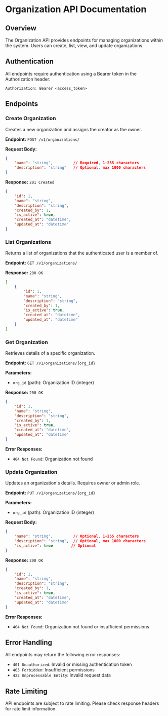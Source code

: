 # Organization API Documentation

## Overview
The Organization API provides endpoints for managing organizations within the system. Users can create, list, view, and update organizations.

## Authentication
All endpoints require authentication using a Bearer token in the Authorization header:
```
Authorization: Bearer <access_token>
```

## Endpoints

### Create Organization
Creates a new organization and assigns the creator as the owner.

**Endpoint:** `POST /v1/organizations/`

**Request Body:**
```json
{
    "name": "string",         // Required, 1-255 characters
    "description": "string"   // Optional, max 1000 characters
}
```

**Response:** `201 Created`
```json
{
    "id": 1,
    "name": "string",
    "description": "string",
    "created_by": 1,
    "is_active": true,
    "created_at": "datetime",
    "updated_at": "datetime"
}
```

### List Organizations
Returns a list of organizations that the authenticated user is a member of.

**Endpoint:** `GET /v1/organizations/`

**Response:** `200 OK`
```json
[
    {
        "id": 1,
        "name": "string",
        "description": "string",
        "created_by": 1,
        "is_active": true,
        "created_at": "datetime",
        "updated_at": "datetime"
    }
]
```

### Get Organization
Retrieves details of a specific organization.

**Endpoint:** `GET /v1/organizations/{org_id}`

**Parameters:**
- `org_id` (path): Organization ID (integer)

**Response:** `200 OK`
```json
{
    "id": 1,
    "name": "string",
    "description": "string",
    "created_by": 1,
    "is_active": true,
    "created_at": "datetime",
    "updated_at": "datetime"
}
```

**Error Responses:**
- `404 Not Found`: Organization not found

### Update Organization
Updates an organization's details. Requires owner or admin role.

**Endpoint:** `PUT /v1/organizations/{org_id}`

**Parameters:**
- `org_id` (path): Organization ID (integer)

**Request Body:**
```json
{
    "name": "string",         // Optional, 1-255 characters
    "description": "string",  // Optional, max 1000 characters
    "is_active": true        // Optional
}
```

**Response:** `200 OK`
```json
{
    "id": 1,
    "name": "string",
    "description": "string",
    "created_by": 1,
    "is_active": true,
    "created_at": "datetime",
    "updated_at": "datetime"
}
```

**Error Responses:**
- `404 Not Found`: Organization not found or insufficient permissions

## Error Handling
All endpoints may return the following error responses:
- `401 Unauthorized`: Invalid or missing authentication token
- `403 Forbidden`: Insufficient permissions
- `422 Unprocessable Entity`: Invalid request data

## Rate Limiting
API endpoints are subject to rate limiting. Please check response headers for rate limit information.
